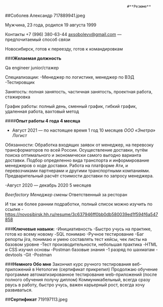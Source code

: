                                                             #**Резюме**

##Соболев Александр
717889941.jpeg

Мужчина, 23 года, родился 19 августа 1999


Контакты
 +7 (996) 380-63-44
axsobolevv@gmail.com — предпочитаемый способ связи


Новосибирск, готов к переезду, готов к командировкам

###**Желаемая должность**

Qa engineer junior/стажер

Специализации:
-Менеджер по логистике, менеджер по ВЭД
-Тестировщик


Занятость: полная занятость, частичная занятость, проектная работа, стажировка

График работы: полный день, сменный график, гибкий график, удаленная работа, вахтовый метод

####**Опыт работы 4 года 4 месяца**


- Август 2021 — по настоящее время 1 год 10 месяцев
_ООО «Энетра»_
*Логист*

Обязанности:
Обработка входящих заявок от менеджер, на перевозку трансформаторов по всей России.
Осуществление доставки, путём поиска оптимального и экономически самого выгодно варианта доставки.
Подбор определенно вида транспорта и информирование менеджеров о ходе доставки.
Работа на платформе Ати, и перевозчиками партнерами и другими транспортными компаниями.
Предварительный расчёт стоимости доставки по запросу менеджера.


-Август 2020 — декабрь 2020 5 месяцев

_Beerfactory_
*Менеджер смены*
Ответственный за ресторан

И так же более раннии подработки, полный список можно изучить по ссылке - https://novosibirsk.hh.ru/resume/3c637946ff0bb0db580039ed1f594f6a547858

###**Ключевые навыки:**
-Инициативность
-Быстро учусь на практике, готов ко всему новому
-SQL понимаю
-Ручное тестирование
-Баг репорты jira, понимаю и умею составлять тест кейсы, чек листы на базовом уровне
-Тест производительности, небольшая практика
-HTML и CSS изучил основы
-Postman базовые знания
-1 разряд по шахматам
-devtools
-Git
-Postman

###**Немного Обо мне**
Закончил курс ручного тестирования веб-приложений в Нетологие (сертификат прикрепил) Продолжаю обучение программе автоматизированное тестирование web-приложений (после полного обучения получу диплом)
Коммуникабельный, всегда сразу рвусь в работу, быстро учусь, важен карьерный рост, всегда хочу развиваться.

##**Сертификат**
719197113.jpeg